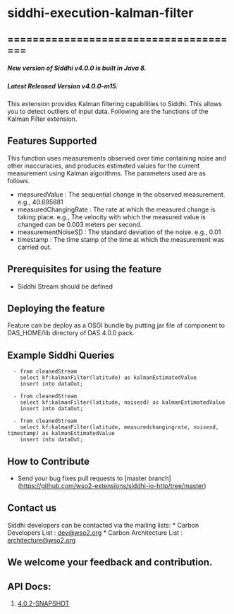 # siddhi-execution-kalman-filter
======================================
---
##### New version of Siddhi v4.0.0 is built in Java 8.
##### Latest Released Version v4.0.0-m15.

This extension provides Kalman filtering capabilities to Siddhi. This allows you to detect outliers of input data. 
Following are the functions of the Kalman Filter extension.

Features Supported
------------------
This function uses measurements observed over time containing noise and other inaccuracies, and produces estimated values for the current measurement using Kalman algorithms. The parameters used are as follows.

 - measuredValue : The sequential change in the observed measurement. e.g., 40.695881
 - measuredChangingRate : The rate at which the measured change is taking place. e.g., The velocity with which the measured value is changed can be 0.003 meters per second.
 - measurementNoiseSD : The standard deviation of the noise. e.g., 0.01
 - timestamp : The time stamp of the time at which the measurement was carried out.
 
Prerequisites for using the feature
------------------
  - Siddhi Stream should be defined
  
Deploying the feature
------------------
   Feature can be deploy as a OSGI bundle by putting jar file of component to DAS_HOME/lib directory of DAS 4.0.0 pack. 
   
Example Siddhi Queries
------------------
      - from cleanedStream
        select kf:kalmanFilter(latitude) as kalmanEstimatedValue
        insert into dataOut;
    
      - from cleanedStream
        select kf:kalmanFilter(latitude, noisesd) as kalmanEstimatedValue
        insert into dataOut;
    
      - from cleanedStream
        select kf:kalmanFilter(latitude, measuredchangingrate, noisesd, timestamp) as kalmanEstimatedValue
        insert into dataOut;
   
How to Contribute
------------------
   * Send your bug fixes pull requests to [master branch] (https://github.com/wso2-extensions/siddhi-io-http/tree/master) 
   
Contact us 
------------------
   Siddhi developers can be contacted via the mailing lists:
     * Carbon Developers List : dev@wso2.org
     * Carbon Architecture List : architecture@wso2.org
   
We welcome your feedback and contribution.
------------------

## API Docs:

1. <a href="./api/4.0.2-SNAPSHOT.md">4.0.2-SNAPSHOT</a>
